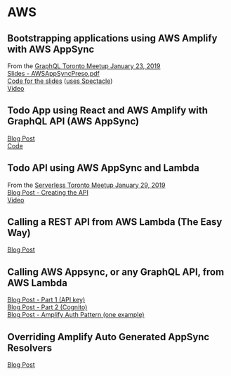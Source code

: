 # AWS

## Bootstrapping applications using AWS Amplify with AWS AppSync

From the [GraphQL Toronto Meetup January 23, 2019](https://www.meetup.com/GraphQL-Toronto/events/257351785/)  
[Slides - AWSAppSyncPreso.pdf](https://github.com/peterdyer7/aws-appsync-slides/blob/master/export/AWSAppSyncPreso.pdf)  
[Code for the slides](https://github.com/peterdyer7/aws-appsync-slides) ([uses Spectacle](https://formidable.com/open-source/spectacle/))  
[Video](https://www.youtube.com/watch?v=DeN9IVFik6M)

## Todo App using React and AWS Amplify with GraphQL API (AWS AppSync)

[Blog Post](blog/aws-amplify-with-graphql-api-aws)  
[Code](https://github.com/peterdyer7/todo-aws-amplify-appsync)

## Todo API using AWS AppSync and Lambda

From the [Serverless Toronto Meetup January 29, 2019](https://www.meetup.com/Serverless-Toronto/events/256357540/)  
[Blog Post - Creating the API](blog/aws-appsync-with-aws-lambda-data-source)  
[Video](https://www.linkedin.com/feed/update/urn:li:activity:6500574686257168384/)

## Calling a REST API from AWS Lambda (The Easy Way)

[Blog Post](blog/calling-rest-api-from-aws-lambda-easy)

## Calling AWS Appsync, or any GraphQL API, from AWS Lambda

[Blog Post - Part 1 (API key)](blog/calling-aws-appsync-or-any-graphql-api)  
[Blog Post - Part 2 (Cognito)](blog/calling-aws-appsync-or-any-graphql-api-2)  
[Blog Post - Amplify Auth Pattern (one example)](blog/aws-amplify-authorization-pattern)

## Overriding Amplify Auto Generated AppSync Resolvers

[Blog Post](blog/aws-amplify-overriding-auto-generated-resolver-logic)
